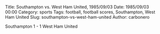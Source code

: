 Title: Southampton vs. West Ham United, 1985/09/03
Date: 1985/09/03 00:00
Category: sports
Tags: football, football scores, Southampton, West Ham United
Slug: southampton-vs-west-ham-united
Author: carbonero


Southampton 1 - 1 West Ham United
